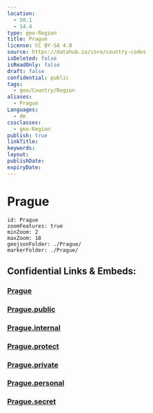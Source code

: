 ```yaml
---
location:
  - 50.1
  - 14.4
type: geo-Region
title: Prague
license: CC BY-SA 4.0
source: https://datahub.io/core/country-codes
isDeleted: false
isReadOnly: false
draft: false
confidential: public
tags:
  - geo/Country/Region
aliases:
  - Prague
Languages:
  - de
cssclasses:
  - geo-Region
publish: true
linkTitle:
keywords:
layout:
publishDate:
expiryDate:
---
```


# Prague

```leaflet
id: Prague
zoomFeatures: true 
minZoom: 2 
maxZoom: 18
geojsonFolder: ./Prague/
markerFolder: ./Prague/
```


## Confidential Links & Embeds: 

### [Prague](/_Standards/Earth/Continent/Europe/Europe~Central/Czech_Republic/regions~Czech_Republic/Prague.md) 

### [Prague.public](/_public/Earth/Continent/Europe/Europe~Central/Czech_Republic/regions~Czech_Republic/Prague.public.md) 

### [Prague.internal](/_internal/Earth/Continent/Europe/Europe~Central/Czech_Republic/regions~Czech_Republic/Prague.internal.md) 

### [Prague.protect](/_protect/Earth/Continent/Europe/Europe~Central/Czech_Republic/regions~Czech_Republic/Prague.protect.md) 

### [Prague.private](/_private/Earth/Continent/Europe/Europe~Central/Czech_Republic/regions~Czech_Republic/Prague.private.md) 

### [Prague.personal](/_personal/Earth/Continent/Europe/Europe~Central/Czech_Republic/regions~Czech_Republic/Prague.personal.md) 

### [Prague.secret](/_secret/Earth/Continent/Europe/Europe~Central/Czech_Republic/regions~Czech_Republic/Prague.secret.md)

